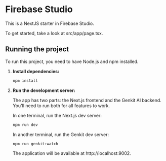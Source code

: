 # Firebase Studio

This is a NextJS starter in Firebase Studio.

To get started, take a look at src/app/page.tsx.

## Running the project

To run this project, you need to have Node.js and npm installed.

1.  **Install dependencies:**

    ```bash
    npm install
    ```

2.  **Run the development server:**

    The app has two parts: the Next.js frontend and the Genkit AI backend. You'll need to run both for all features to work.

    In one terminal, run the Next.js dev server:
    ```bash
    npm run dev
    ```

    In another terminal, run the Genkit dev server:
    ```bash
    npm run genkit:watch
    ```

    The application will be available at http://localhost:9002.
